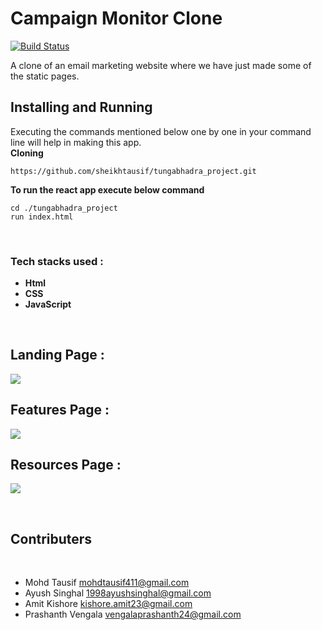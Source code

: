 # Campaign Monitor Clone

[![Build Status](https://travis-ci.org/joemccann/dillinger.svg?branch=master)](https://travis-ci.org/joemccann/dillinger)

A clone of an email marketing website where we have just made some of the static pages.

## Installing and Running

Executing the commands mentioned below one by one in your command line will help in making this app. <br/>
**Cloning**

```
https://github.com/sheikhtausif/tungabhadra_project.git
```

**To run the react app execute below command**

```
cd ./tungabhadra_project
run index.html
```

​
### Tech stacks used :

*  **Html** 
*  **CSS** 
*  **JavaScript**

​

## Landing Page :

<img src="https://i.imgur.com/gNlTGut.png" />
<br/>

## Features Page :

<img src="https://i.imgur.com/vOPSHue.png" />
<br/>

## Resources Page :

<!-- <img src="https://i.imgur.com/NJULjdP.png" /> -->
<!-- <br/> -->

<img src="https://i.imgur.com/ruNyzuk.png" />

​
## Contributers
​
- Mohd Tausif <mohdtausif411@gmail.com>
- Ayush Singhal <1998ayushsinghal@gmail.com>
- Amit Kishore  <kishore.amit23@gmail.com>
- Prashanth Vengala <vengalaprashanth24@gmail.com>
